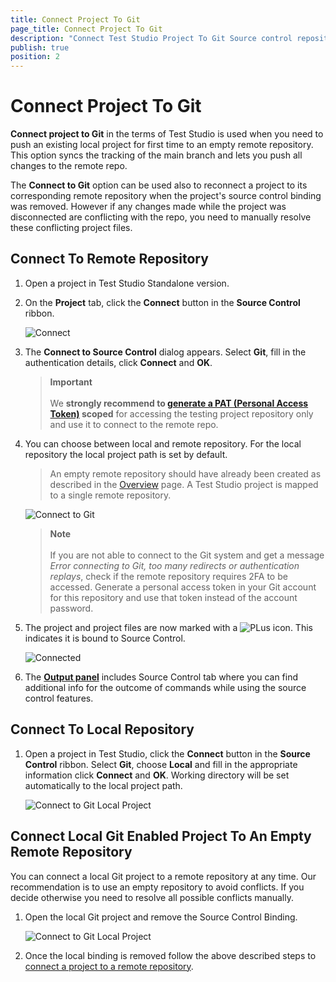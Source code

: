 ```yaml
---
title: Connect Project To Git
page_title: Connect Project To Git
description: "Connect Test Studio Project To Git Source control repository. Use Personal Access token to connect to Git repo accessed with 2FA (two factor authentication). Unable to connect to Git. Error connecting to Git, too many redirects or authentication replays"
publish: true
position: 2
---
```

# Connect Project To Git

**Connect project to Git** in the terms of Test Studio is used when you need to push an existing local project for first time to an empty remote repository. This option syncs the tracking of the main branch and lets you push all changes to the remote repo. 

The **Connect to Git** option can be used also to reconnect a project to its corresponding remote repository when the project's source control binding was removed. However if any changes made while the project was disconnected are conflicting with the repo, you need to manually resolve these conflicting project files.

## Connect To Remote Repository

1. Open a project in Test Studio Standalone version.

2. On the **Project** tab, click the **Connect** button in the **Source Control** ribbon.

    ![Connect][1]

3. The **Connect to Source Control** dialog appears. Select **Git**, fill in the authentication details, click **Connect** and **OK**.

    > **Important**
    > <br>
    > <br> We __strongly recommend to <a href="/teststudio/automated-tests/source-control/git/overview-git#using-personal-access-token-for-authentication-in-git-repo" target="_blank">generate a PAT (Personal Access Token)</a> scoped__ for accessing the testing project repository only and use it to connect to the remote repo.

4. You can choose between local and remote repository. For the local repository the local project path is set by default.

    > An empty remote repository should have already been created as described in the <a href="/features/source-control/git/overview-git" target="_blank">Overview</a> page. A Test Studio project is mapped to a single remote repository.

    ![Connect to Git][2]

    > **Note**
    > <br>
    > <br>
    > If you are not able to connect to the Git system and get a message _Error connecting to Git, too many redirects or authentication replays_, check if the remote repository requires 2FA to be accessed. Generate a personal access token in your Git account for this repository and use that token instead of the account password.

5. The project and project files are now marked with a ![PLus][4] icon. This indicates it is bound to Source Control.

    ![Connected][3]

6. The <a href="/features/coded-steps/output-panel" target="_blank">**Output panel**</a> includes Source Control tab where you can find additional info for the outcome of commands while using the source control features.

## Connect To Local Repository

1. Open a project in Test Studio, click the **Connect** button in the **Source Control** ribbon. Select **Git**, choose **Local** and fill in the appropriate information click **Connect** and **OK**. Working directory will be set automatically to the local project path.

    ![Connect to Git Local Project][5]

## Connect Local Git Enabled Project To An Empty Remote Repository

You can connect a local Git project to a remote repository at any time. Our recommendation is to use an empty repository to avoid conflicts. If you decide otherwise you need to resolve all possible conflicts manually.

1. Open the local Git project and remove the Source Control Binding.

    ![Connect to Git Local Project][6]

2. Once the local binding is removed follow the above described steps to <a href="/features/source-control/git/connect-to-git#Connect To Remote Repository" target="_blank">connect a project to a remote repository</a>.

[1]: /img/features/source-control/git/connect-to-git/fig1.png
[2]: /img/features/source-control/git/connect-to-git/fig2.png
[3]: /img/features/source-control/git/connect-to-git/fig3.png
[4]: /img/features/source-control/connect-to-tfs/fig4.png
[5]: /img/features/source-control/git/branch-management/fig1_localRepo.png
[6]: /img/features/source-control/git/connect-to-git/fig4_removeSC.png